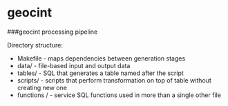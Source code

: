 # geocint

###geocint processing pipeline

Directory structure:
 - Makefile - maps dependencies between generation stages
 - data/ - file-based input and output data
 - tables/ - SQL that generates a table named after the script
 - scripts/ - scripts that perform transformation on top of table without creating new one
 - functions / - service SQL functions used in more than a single other file